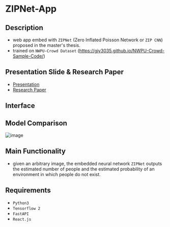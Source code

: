 # ZIPNet-App

## Description
* web app embed with `ZIPNet` (Zero Inflated Poisson Network or `ZIP CNN`) proposed in the master's thesis.
* trained on `NWPU-Crowd Dataset` (https://gjy3035.github.io/NWPU-Crowd-Sample-Code/)

## Presentation Slide & Research Paper
* [Presentation](https://drive.google.com/file/d/1w0xykQWhnmOI7NKTxPlaI8dB67mLmPr0/view?usp=sharing)
* [Research Paper](https://drive.google.com/file/d/1p1hhuesDItSXqoIGKobVMonx6xzNK6zC/view?usp=sharing)

## Interface

## Model Comparison
![image](https://user-images.githubusercontent.com/37009455/122344516-d834c580-cf81-11eb-89cf-048f8e8dba05.png)

## Main Functionality
* given an arbitrary image, the embedded neural network `ZIPNet` outputs the estimated number of people and the estimated probability of an environment in which people do not exist.

## Requirements
* `Python3`
* `Tensorflow 2`
* `FastAPI`
* `React.js`
